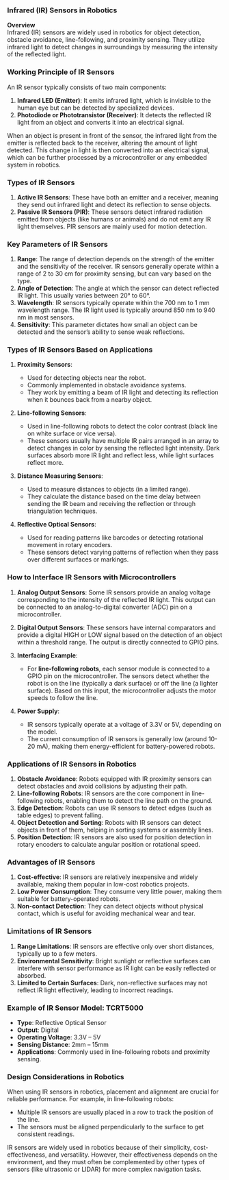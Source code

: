 ### Infrared (IR) Sensors in Robotics

**Overview**  
Infrared (IR) sensors are widely used in robotics for object detection, obstacle avoidance, line-following, and proximity sensing. They utilize infrared light to detect changes in surroundings by measuring the intensity of the reflected light.

### Working Principle of IR Sensors
An IR sensor typically consists of two main components:
1. **Infrared LED (Emitter)**: It emits infrared light, which is invisible to the human eye but can be detected by specialized devices.
2. **Photodiode or Phototransistor (Receiver)**: It detects the reflected IR light from an object and converts it into an electrical signal.

When an object is present in front of the sensor, the infrared light from the emitter is reflected back to the receiver, altering the amount of light detected. This change in light is then converted into an electrical signal, which can be further processed by a microcontroller or any embedded system in robotics.

### Types of IR Sensors
1. **Active IR Sensors**: These have both an emitter and a receiver, meaning they send out infrared light and detect its reflection to sense objects.
2. **Passive IR Sensors (PIR)**: These sensors detect infrared radiation emitted from objects (like humans or animals) and do not emit any IR light themselves. PIR sensors are mainly used for motion detection.

### Key Parameters of IR Sensors
1. **Range**: The range of detection depends on the strength of the emitter and the sensitivity of the receiver. IR sensors generally operate within a range of 2 to 30 cm for proximity sensing, but can vary based on the type.
2. **Angle of Detection**: The angle at which the sensor can detect reflected IR light. This usually varies between 20° to 60°.
3. **Wavelength**: IR sensors typically operate within the 700 nm to 1 mm wavelength range. The IR light used is typically around 850 nm to 940 nm in most sensors.
4. **Sensitivity**: This parameter dictates how small an object can be detected and the sensor’s ability to sense weak reflections.

### Types of IR Sensors Based on Applications

1. **Proximity Sensors**:  
   - Used for detecting objects near the robot.
   - Commonly implemented in obstacle avoidance systems.
   - They work by emitting a beam of IR light and detecting its reflection when it bounces back from a nearby object.
   
2. **Line-following Sensors**:  
   - Used in line-following robots to detect the color contrast (black line on white surface or vice versa).
   - These sensors usually have multiple IR pairs arranged in an array to detect changes in color by sensing the reflected light intensity. Dark surfaces absorb more IR light and reflect less, while light surfaces reflect more.

3. **Distance Measuring Sensors**:  
   - Used to measure distances to objects (in a limited range).
   - They calculate the distance based on the time delay between sending the IR beam and receiving the reflection or through triangulation techniques.

4. **Reflective Optical Sensors**:  
   - Used for reading patterns like barcodes or detecting rotational movement in rotary encoders.
   - These sensors detect varying patterns of reflection when they pass over different surfaces or markings.

### How to Interface IR Sensors with Microcontrollers
1. **Analog Output Sensors**: Some IR sensors provide an analog voltage corresponding to the intensity of the reflected IR light. This output can be connected to an analog-to-digital converter (ADC) pin on a microcontroller.
   
2. **Digital Output Sensors**: These sensors have internal comparators and provide a digital HIGH or LOW signal based on the detection of an object within a threshold range. The output is directly connected to GPIO pins.

3. **Interfacing Example**:  
   - For **line-following robots**, each sensor module is connected to a GPIO pin on the microcontroller. The sensors detect whether the robot is on the line (typically a dark surface) or off the line (a lighter surface). Based on this input, the microcontroller adjusts the motor speeds to follow the line.
   
4. **Power Supply**:  
   - IR sensors typically operate at a voltage of 3.3V or 5V, depending on the model.
   - The current consumption of IR sensors is generally low (around 10-20 mA), making them energy-efficient for battery-powered robots.

### Applications of IR Sensors in Robotics
1. **Obstacle Avoidance**: Robots equipped with IR proximity sensors can detect obstacles and avoid collisions by adjusting their path.
2. **Line-following Robots**: IR sensors are the core component in line-following robots, enabling them to detect the line path on the ground.
3. **Edge Detection**: Robots can use IR sensors to detect edges (such as table edges) to prevent falling.
4. **Object Detection and Sorting**: Robots with IR sensors can detect objects in front of them, helping in sorting systems or assembly lines.
5. **Position Detection**: IR sensors are also used for position detection in rotary encoders to calculate angular position or rotational speed.

### Advantages of IR Sensors
1. **Cost-effective**: IR sensors are relatively inexpensive and widely available, making them popular in low-cost robotics projects.
2. **Low Power Consumption**: They consume very little power, making them suitable for battery-operated robots.
3. **Non-contact Detection**: They can detect objects without physical contact, which is useful for avoiding mechanical wear and tear.

### Limitations of IR Sensors
1. **Range Limitations**: IR sensors are effective only over short distances, typically up to a few meters.
2. **Environmental Sensitivity**: Bright sunlight or reflective surfaces can interfere with sensor performance as IR light can be easily reflected or absorbed.
3. **Limited to Certain Surfaces**: Dark, non-reflective surfaces may not reflect IR light effectively, leading to incorrect readings.

### Example of IR Sensor Model: **TCRT5000**
- **Type**: Reflective Optical Sensor
- **Output**: Digital
- **Operating Voltage**: 3.3V – 5V
- **Sensing Distance**: 2mm – 15mm
- **Applications**: Commonly used in line-following robots and proximity sensing.

### Design Considerations in Robotics
When using IR sensors in robotics, placement and alignment are crucial for reliable performance. For example, in line-following robots:
- Multiple IR sensors are usually placed in a row to track the position of the line.
- The sensors must be aligned perpendicularly to the surface to get consistent readings.

IR sensors are widely used in robotics because of their simplicity, cost-effectiveness, and versatility. However, their effectiveness depends on the environment, and they must often be complemented by other types of sensors (like ultrasonic or LIDAR) for more complex navigation tasks.